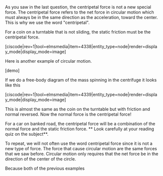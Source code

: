As you saw in the last question, the centripetal force is not a new special force. The centripetal force refers to the net force in circular motion which must always be in the same direction as the acceleration, toward the center. This is why we use the word "centripetal".

For a coin on a turntable that is not sliding, the static friction must be the centripetal force. 

[ciscode|rev=1|tool=elmsmedia|item=4338|entity_type=node|render=display_mode|display_mode=image]

Here is another example of circular motion. 

[demo]

If we do a free-body diagram of the mass spinning in the centrifuge it looks like this

[ciscode|rev=1|tool=elmsmedia|item=4339|entity_type=node|render=display_mode|display_mode=image]

This is almost the same as the coin on the turntable but with friction and normal reversed. Now the normal force is the centripetal force!

For a car on banked road, the centripetal force will be a combination of the normal force and the static friction force. ** Look carefully at your reading quiz on the subject**. 

<lrndesign-sidenote label="Instructor Note" icon="bookmark" bg-color="#c2e5f2">
To repeat, we will not often use the word centripetal force since it is not a new type of force. The force that cause circular motion are the same forces that we saw before. Circular motion only requires that the net force be in the direction of the center of the circle. 
</lrndesign-sidenote>


Because both of the previous examples
